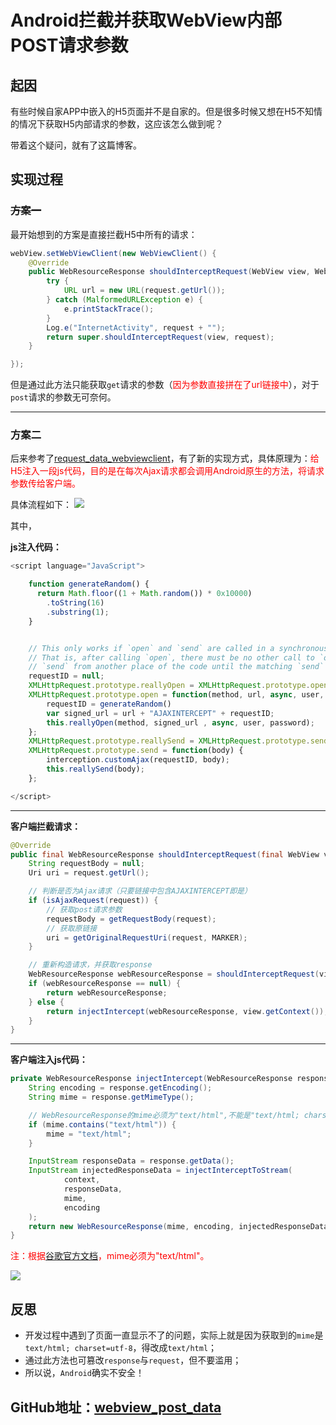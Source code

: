 # Android拦截并获取WebView内部POST请求参数
## 起因
有些时候自家APP中嵌入的H5页面并不是自家的。但是很多时候又想在H5不知情的情况下获取H5内部请求的参数，这应该怎么做到呢？

带着这个疑问，就有了这篇博客。

## 实现过程
### ~~方案一~~
最开始想到的方案是直接拦截H5中所有的请求：
```java
webView.setWebViewClient(new WebViewClient() {
    @Override
    public WebResourceResponse shouldInterceptRequest(WebView view, WebResourceRequest request) {
        try {
            URL url = new URL(request.getUrl());
        } catch (MalformedURLException e) {
            e.printStackTrace();
        }
        Log.e("InternetActivity", request + "");
        return super.shouldInterceptRequest(view, request);
    }

});
```
但是通过此方法只能获取`get`请求的参数（<span style="color: #ff0000;">因为参数直接拼在了url链接中</span>），对于`post`请求的参数无可奈何。

----
### 方案二
后来参考了[request_data_webviewclient](https://github.com/KonstantinSchubert/request_data_webviewclient)，有了新的实现方式，具体原理为：<span style="color: #ff0000;">给H5注入一段js代码，目的是在每次Ajax请求都会调用Android原生的方法，将请求参数传给客户端。</span>

具体流程如下：
![](https://he_jhua.gitee.io/image-hosting/2019/10/21/14-1.jpg)

其中，

**js注入代码：**
```javascript
<script language="JavaScript">

    function generateRandom() {
      return Math.floor((1 + Math.random()) * 0x10000)
        .toString(16)
        .substring(1);
    }


    // This only works if `open` and `send` are called in a synchronous way
    // That is, after calling `open`, there must be no other call to `open` or
    // `send` from another place of the code until the matching `send` is called.
    requestID = null;
    XMLHttpRequest.prototype.reallyOpen = XMLHttpRequest.prototype.open;
    XMLHttpRequest.prototype.open = function(method, url, async, user, password) {
        requestID = generateRandom()
        var signed_url = url + "AJAXINTERCEPT" + requestID;
        this.reallyOpen(method, signed_url , async, user, password);
    };
    XMLHttpRequest.prototype.reallySend = XMLHttpRequest.prototype.send;
    XMLHttpRequest.prototype.send = function(body) {
        interception.customAjax(requestID, body);
        this.reallySend(body);
    };

</script>
```
----
**客户端拦截请求：**
```java
@Override
public final WebResourceResponse shouldInterceptRequest(final WebView view, WebResourceRequest request) {
    String requestBody = null;
    Uri uri = request.getUrl();

    // 判断是否为Ajax请求（只要链接中包含AJAXINTERCEPT即是）
    if (isAjaxRequest(request)) {
        // 获取post请求参数
        requestBody = getRequestBody(request);
        // 获取原链接
        uri = getOriginalRequestUri(request, MARKER);
    }

    // 重新构造请求，并获取response
    WebResourceResponse webResourceResponse = shouldInterceptRequest(view, new WriteHandlingWebResourceRequest(request, requestBody, uri));
    if (webResourceResponse == null) {
        return webResourceResponse;
    } else {
        return injectIntercept(webResourceResponse, view.getContext());
    }
}
```
----
**客户端注入js代码：**
```java
private WebResourceResponse injectIntercept(WebResourceResponse response, Context context) {
    String encoding = response.getEncoding();
    String mime = response.getMimeType();

    // WebResourceResponse的mime必须为"text/html",不能是"text/html; charset=utf-8"
    if (mime.contains("text/html")) {
        mime = "text/html";
    }

    InputStream responseData = response.getData();
    InputStream injectedResponseData = injectInterceptToStream(
            context,
            responseData,
            mime,
            encoding
    );
    return new WebResourceResponse(mime, encoding, injectedResponseData);
}
```

<span style="color: #ff0000;">注：根据</span>[谷歌官方文档](https://developer.android.com/reference/android/webkit/WebResourceResponse)<span style="color: #ff0000;">，mime必须为"text/html"。</span>

![](https://he_jhua.gitee.io/image-hosting/2019/10/21/14-2.jpg)

## 反思
+ 开发过程中遇到了页面一直显示不了的问题，实际上就是因为获取到的`mime`是`text/html; charset=utf-8`，得改成`text/html`；
+ 通过此方法也可篡改`response`与`request`，但不要滥用；
+ 所以说，`Android`确实不安全！

## GitHub地址：[webview_post_data](https://github.com/lxr17/webview_post_data)